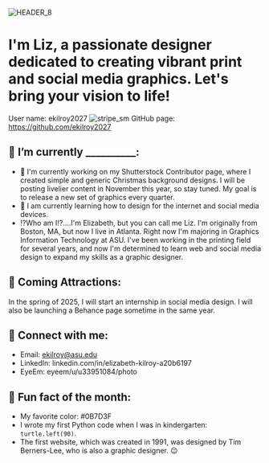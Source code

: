 ![HEADER_8](https://github.com/user-attachments/assets/b1f40e96-15a0-4653-a711-4ff70a7c7ccf)
<h1>I'm Liz, a passionate designer dedicated to creating vibrant print and social media graphics. Let's bring your vision to life! </h1> 

User name: ekilroy2027 ![stripe_sm](https://github.com/user-attachments/assets/a6d3a2f0-a17b-457c-8081-24b5399efdba) GitHub page: https://github.com/ekilroy2027

<!--Elizabeth Kilroy-->
## 👋 I’m currently __________:
- 🔭 I'm currently working on my Shutterstock Contributor page, where I created simple and generic Christmas background designs. I will be posting livelier content in November this year, so stay tuned. My goal is to release a new set of graphics every quarter.      
- 🌱 I am currently learning how to design for the internet and social media devices.
- ⁉️Who am I⁉️....I'm Elizabeth, but you can call me Liz. I'm originally from Boston, MA, but now I live in Atlanta. Right now I'm majoring in Graphics Information Technology at ASU. I've been working in the printing field for several years, and now I'm determined to learn web and social media design to expand my skills as a graphic designer.
## 📣 Coming Attractions:
In the spring of 2025, I will start an internship in social media design. I will also be launching a Behance page sometime in the same year. 
## 🤙 Connect with me:
- Email: ekilroy@asu.edu
- LinkedIn: linkedin.com/in/elizabeth-kilroy-a20b6197
- EyeEm: eyeem/u/u33951084/photo

 ## 📖 Fun fact of the month:
- My favorite color: #0B7D3F
- I wrote my first Python code when I was in kindergarten: `turtle.left(90)`.
- The first website, which was created in 1991, was designed by Tim Berners-Lee, who is also a graphic designer. 😉
